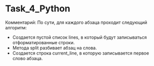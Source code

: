# Task_4_Python
Комментарий:
По сути, для каждого абзаца проходит следующий алгоритм:
- Создается пустой список lines, в который будут записываться отформатированные строки.
- Метода split разбивает абзац на слова.
- Создается строка current_line, в которую записывается первое слово абзаца.
